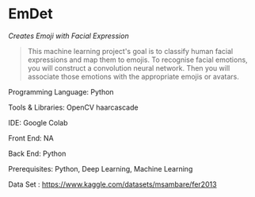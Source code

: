# EmDet
*Creates Emoji with Facial Expression*

>This machine learning project's goal is to classify human facial expressions and map them to emojis.
To recognise facial emotions, you will construct a convolution neural network.
Then you will associate those emotions with the appropriate emojis or avatars.
>

Programming Language: Python

Tools & Libraries: OpenCV haarcascade

IDE: Google Colab

Front End: NA

Back End: Python

Prerequisites: Python, Deep Learning, Machine Learning

Data Set : https://www.kaggle.com/datasets/msambare/fer2013
